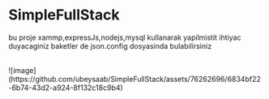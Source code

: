 # SimpleFullStack
 bu proje xammp,expressJs,nodejs,mysql kullanarak yapilmistit 
 ihtiyac duyacaginiz baketler de json.config dosyasinda bulabilirsiniz 
 
 <br>
![image](https://github.com/ubeysaab/SimpleFullStack/assets/76262696/6834bf22-6b74-43d2-a924-8f132c18c9b4)
